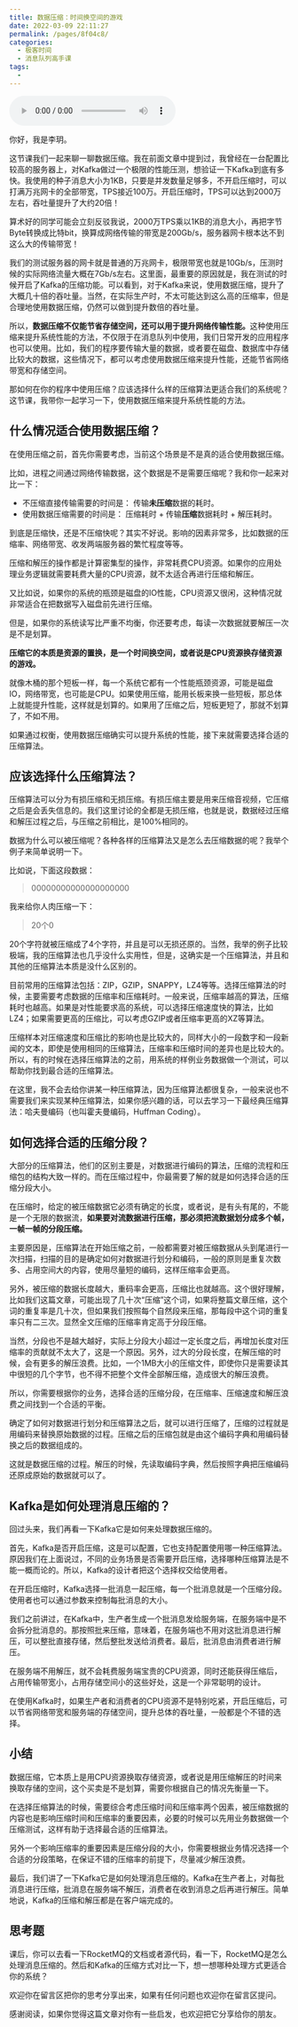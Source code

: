 ```yaml
---
title: 数据压缩：时间换空间的游戏
date: 2022-03-09 22:11:27
permalink: /pages/8f04c8/
categories:
  - 极客时间
  - 消息队列高手课
tags:
  - 
---
```

<audio title="19.数据压缩：时间换空间的游戏" src="https://static001.geekbang.org/resource/audio/06/b3/06836fa9e432ca1250d9490eb22c6eb3.mp3" controls="controls"></audio> 
<p>你好，我是李玥。</p><p>这节课我们一起来聊一聊数据压缩。我在前面文章中提到过，我曾经在一台配置比较高的服务器上，对Kafka做过一个极限的性能压测，想验证一下Kafka到底有多快。我使用的种子消息大小为1KB，只要是并发数量足够多，不开启压缩时，可以打满万兆网卡的全部带宽，TPS接近100万。开启压缩时，TPS可以达到2000万左右，吞吐量提升了大约20倍！</p><p>算术好的同学可能会立刻反驳我说，2000万TPS乘以1KB的消息大小，再把字节Byte转换成比特bit，换算成网络传输的带宽是200Gb/s，服务器网卡根本达不到这么大的传输带宽！</p><p>我们的测试服务器的网卡就是普通的万兆网卡，极限带宽也就是10Gb/s，压测时候的实际网络流量大概在7Gb/s左右。这里面，最重要的原因就是，我在测试的时候开启了Kafka的压缩功能。可以看到，对于Kafka来说，使用数据压缩，提升了大概几十倍的吞吐量。当然，在实际生产时，不太可能达到这么高的压缩率，但是合理地使用数据压缩，仍然可以做到提升数倍的吞吐量。</p><p>所以，<strong>数据压缩不仅能节省存储空间，还可以用于提升网络传输性能。</strong>这种使用压缩来提升系统性能的方法，不仅限于在消息队列中使用，我们日常开发的应用程序也可以使用。比如，我们的程序要传输大量的数据，或者要在磁盘、数据库中存储比较大的数据，这些情况下，都可以考虑使用数据压缩来提升性能，还能节省网络带宽和存储空间。</p><!-- [[[read_end]]] --><p>那如何在你的程序中使用压缩？应该选择什么样的压缩算法更适合我们的系统呢？这节课，我带你一起学习一下，使用数据压缩来提升系统性能的方法。</p><h2>什么情况适合使用数据压缩？</h2><p>在使用压缩之前，首先你需要考虑，当前这个场景是不是真的适合使用数据压缩。</p><p>比如，进程之间通过网络传输数据，这个数据是不是需要压缩呢？我和你一起来对比一下：</p><ul>
<li>不压缩直接传输需要的时间是： 传输<strong>未压缩</strong>数据的耗时。</li>
<li>使用数据压缩需要的时间是： 压缩耗时 + 传输<strong>压缩</strong>数据耗时 + 解压耗时。</li>
</ul><p>到底是压缩快，还是不压缩快呢？其实不好说。影响的因素非常多，比如数据的压缩率、网络带宽、收发两端服务器的繁忙程度等等。</p><p>压缩和解压的操作都是计算密集型的操作，非常耗费CPU资源。如果你的应用处理业务逻辑就需要耗费大量的CPU资源，就不太适合再进行压缩和解压。</p><p>又比如说，如果你的系统的瓶颈是磁盘的IO性能，CPU资源又很闲，这种情况就非常适合在把数据写入磁盘前先进行压缩。</p><p>但是，如果你的系统读写比严重不均衡，你还要考虑，每读一次数据就要解压一次是不是划算。</p><p><strong>压缩它的本质是资源的置换，是一个时间换空间，或者说是CPU资源换存储资源的游戏。</strong></p><p>就像木桶的那个短板一样，每一个系统它都有一个性能瓶颈资源，可能是磁盘IO，网络带宽，也可能是CPU。如果使用压缩，能用长板来换一些短板，那总体上就能提升性能，这样就是划算的。如果用了压缩之后，短板更短了，那就不划算了，不如不用。</p><p>如果通过权衡，使用数据压缩确实可以提升系统的性能，接下来就需要选择合适的压缩算法。</p><h2>应该选择什么压缩算法？</h2><p>压缩算法可以分为有损压缩和无损压缩。有损压缩主要是用来压缩音视频，它压缩之后是会丢失信息的。我们这里讨论的全都是无损压缩，也就是说，数据经过压缩和解压过程之后，与压缩之前相比，是100%相同的。</p><p>数据为什么可以被压缩呢？各种各样的压缩算法又是怎么去压缩数据的呢？我举个例子来简单说明一下。</p><p>比如说，下面这段数据：</p><blockquote>
<p>00000000000000000000</p>
</blockquote><p>我来给你人肉压缩一下：</p><blockquote>
<p>20个0</p>
</blockquote><p>20个字符就被压缩成了4个字符，并且是可以无损还原的。当然，我举的例子比较极端，我的压缩算法也几乎没什么实用性，但是，这确实是一个压缩算法，并且和其他的压缩算法本质是没什么区别的。</p><p>目前常用的压缩算法包括：ZIP，GZIP，SNAPPY，LZ4等等。选择压缩算法的时候，主要需要考虑数据的压缩率和压缩耗时。一般来说，压缩率越高的算法，压缩耗时也越高。如果是对性能要求高的系统，可以选择压缩速度快的算法，比如LZ4；如果需要更高的压缩比，可以考虑GZIP或者压缩率更高的XZ等算法。</p><p>压缩样本对压缩速度和压缩比的影响也是比较大的，同样大小的一段数字和一段新闻的文本，即使是使用相同的压缩算法，压缩率和压缩时间的差异也是比较大的。所以，有的时候在选择压缩算法的之前，用系统的样例业务数据做一个测试，可以帮助你找到最合适的压缩算法。</p><p>在这里，我不会去给你讲某一种压缩算法，因为压缩算法都很复杂，一般来说也不需要我们来实现某种压缩算法，如果你感兴趣的话，可以去学习一下最经典压缩算法：哈夫曼编码（也叫霍夫曼编码，Huffman Coding）。</p><h2>如何选择合适的压缩分段？</h2><p>大部分的压缩算法，他们的区别主要是，对数据进行编码的算法，压缩的流程和压缩包的结构大致一样的。而在压缩过程中，你最需要了解的就是如何选择合适的压缩分段大小。</p><p>在压缩时，给定的被压缩数据它必须有确定的长度，或者说，是有头有尾的，不能是一个无限的数据流，<strong>如果要对流数据进行压缩，那必须把流数据划分成多个帧，一帧一帧的分段压缩。</strong></p><p>主要原因是，压缩算法在开始压缩之前，一般都需要对被压缩数据从头到尾进行一次扫描，扫描的目的是确定如何对数据进行划分和编码，一般的原则是重复次数多、占用空间大的内容，使用尽量短的编码，这样压缩率会更高。</p><p>另外，被压缩的数据长度越大，重码率会更高，压缩比也就越高。这个很好理解，比如我们这篇文章，可能出现了几十次“压缩”这个词，如果将整篇文章压缩，这个词的重复率是几十次，但如果我们按照每个自然段来压缩，那每段中这个词的重复率只有二三次。显然全文压缩的压缩率肯定高于分段压缩。</p><p>当然，分段也不是越大越好，实际上分段大小超过一定长度之后，再增加长度对压缩率的贡献就不太大了，这是一个原因。另外，过大的分段长度，在解压缩的时候，会有更多的解压浪费。比如，一个1MB大小的压缩文件，即使你只是需要读其中很短的几个字节，也不得不把整个文件全部解压缩，造成很大的解压浪费。</p><p>所以，你需要根据你的业务，选择合适的压缩分段，在压缩率、压缩速度和解压浪费之间找到一个合适的平衡。</p><p>确定了如何对数据进行划分和压缩算法之后，就可以进行压缩了，压缩的过程就是用编码来替换原始数据的过程。压缩之后的压缩包就是由这个编码字典和用编码替换之后的数据组成的。</p><p>这就是数据压缩的过程。解压的时候，先读取编码字典，然后按照字典把压缩编码还原成原始的数据就可以了。</p><h2>Kafka是如何处理消息压缩的？</h2><p>回过头来，我们再看一下Kafka它是如何来处理数据压缩的。</p><p>首先，Kafka是否开启压缩，这是可以配置，它也支持配置使用哪一种压缩算法。原因我们在上面说过，不同的业务场景是否需要开启压缩，选择哪种压缩算法是不能一概而论的。所以，Kafka的设计者把这个选择权交给使用者。</p><p>在开启压缩时，Kafka选择一批消息一起压缩，每一个批消息就是一个压缩分段。使用者也可以通过参数来控制每批消息的大小。</p><p>我们之前讲过，在Kafka中，生产者生成一个批消息发给服务端，在服务端中是不会拆分批消息的。那按照批来压缩，意味着，在服务端也不用对这批消息进行解压，可以整批直接存储，然后整批发送给消费者。最后，批消息由消费者进行解压。</p><p>在服务端不用解压，就不会耗费服务端宝贵的CPU资源，同时还能获得压缩后，占用传输带宽小，占用存储空间小的这些好处，这是一个非常聪明的设计。</p><p>在使用Kafka时，如果生产者和消费者的CPU资源不是特别吃紧，开启压缩后，可以节省网络带宽和服务端的存储空间，提升总体的吞吐量，一般都是个不错的选择。</p><h2>小结</h2><p>数据压缩，它本质上是用CPU资源换取存储资源，或者说是用压缩解压的时间来换取存储的空间，这个买卖是不是划算，需要你根据自己的情况先衡量一下。</p><p>在选择压缩算法的时候，需要综合考虑压缩时间和压缩率两个因素，被压缩数据的内容也是影响压缩时间和压缩率的重要因素，必要的时候可以先用业务数据做一个压缩测试，这样有助于选择最合适的压缩算法。</p><p>另外一个影响压缩率的重要因素是压缩分段的大小，你需要根据业务情况选择一个合适的分段策略，在保证不错的压缩率的前提下，尽量减少解压浪费。</p><p>最后，我们讲了一下Kafka它是如何处理消息压缩的。Kafka在生产者上，对每批消息进行压缩，批消息在服务端不解压，消费者在收到消息之后再进行解压。简单地说，Kafka的压缩和解压都是在客户端完成的。</p><h2>思考题</h2><p>课后，你可以去看一下RocketMQ的文档或者源代码，看一下，RocketMQ是怎么处理消息压缩的。然后和Kafka的压缩方式对比一下，想一想哪种处理方式更适合你的系统？</p><p>欢迎你在留言区把你的思考分享出来，如果有任何问题也欢迎你在留言区提问。</p><p>感谢阅读，如果你觉得这篇文章对你有一些启发，也欢迎把它分享给你的朋友。</p><p></p>